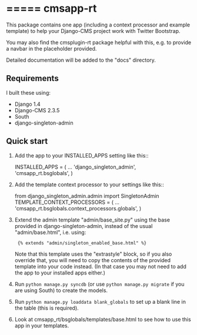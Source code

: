 =====
cmsapp-rt
=====

This package contains one app (including a context processor and example template) to help your Django-CMS project
work with Twitter Bootstrap.

You may also find the cmsplugin-rt package helpful with this,
e.g. to provide a navbar in the placeholder provided.

Detailed documentation will be added to the "docs" directory.

Requirements
--------------

I built these using:

* Django 1.4
* Django-CMS 2.3.5
* South
* django-singleton-admin

Quick start
-----------

1. Add the app to your INSTALLED_APPS setting like this::

      INSTALLED_APPS = (
          ...
          'django_singleton_admin',
          'cmsapp_rt.bsglobals',
      )

2. Add the template context processor to your settings like this::
      
      from django_singleton_admin.admin import SingletonAdmin
      TEMPLATE_CONTEXT_PROCESSORS = (
          ...
          'cmsapp_rt.bsglobals.context_processors.globals',
      )

3. Extend the admin template "admin/base_site.py" using the base provided in
   django-singleton-admin, instead of the usual "admin/base.html", i.e. using:

        {% extends "admin/singleton_enabled_base.html" %}

   Note that this template uses the "extrastyle" block, so if you also override that, you
   will need to copy the contents of the provided template into your code instead.
   (In that case you may not need to add the app to your installed apps either.)

4. Run `python manage.py syncdb` (or use `python manage.py migrate` if you are using South) to create the models.

5. Run `python manage.py loaddata blank_globals` to set up a blank line in the table (this is required).

6. Look at cmsapp_rt/bsglobals/templates/base.html to see how to use this app in your templates.

